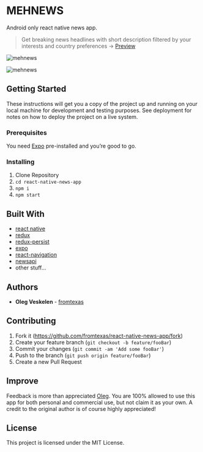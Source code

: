 # MEHNEWS

Android only react native news app.

> Get breaking news headlines with short description filtered by your interests and country preferences -> [Preview](https://expo.io/@fromtexas/MehNews)

![mehnews](https://media.giphy.com/media/xUNd9IbRgVtuCEgQNi/giphy.gif)

![mehnews](https://image.ibb.co/cWXuBS/mehthumb.png)

## Getting Started

These instructions will get you a copy of the project up and running on your local machine for development and testing purposes. See deployment for notes on how to deploy the project on a live system.

### Prerequisites

You need [Expo](https://expo.io/) pre-installed and you’re good to go.

### Installing

1. Clone Repository
2. `cd react-native-news-app`
3. `npm i`
4. `npm start`

## Built With

- [react native](https://github.com/facebook/react-native)
- [redux](https://github.com/reactjs/redux)
- [redux-persist](https://github.com/rt2zz/redux-persist)
- [expo](https://expo.io/)
- [react-navigation](https://github.com/react-navigation/react-navigation)
- [newsapi](https://newsapi.org/)
- other stuff...

## Authors

- **Oleg Veskelen** - [fromtexas](https://github.com/fromtexas)

## Contributing

1. Fork it (<https://github.com/fromtexas/react-native-news-app/fork>)
2. Create your feature branch (`git checkout -b feature/fooBar`)
3. Commit your changes (`git commit -am 'Add some fooBar'`)
4. Push to the branch (`git push origin feature/fooBar`)
5. Create a new Pull Request

## Improve

Feedback is more than appreciated [Oleg](https://github.com/fromtexas).
You are 100% allowed to use this app for both personal and commercial use, but not claim it as your own. A credit to the original author is of course highly appreciated!

## License

This project is licensed under the MIT License.
